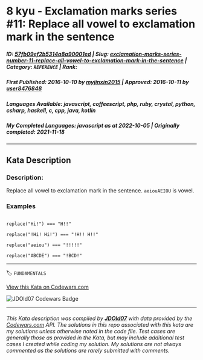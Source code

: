 # 8 kyu - Exclamation marks series #11: Replace all vowel to exclamation mark in the sentence

##### **ID**: [57fb09ef2b5314a8a90001ed](https://www.codewars.com/kata/57fb09ef2b5314a8a90001ed) | **Slug**: [exclamation-marks-series-number-11-replace-all-vowel-to-exclamation-mark-in-the-sentence](https://www.codewars.com/kata/57fb09ef2b5314a8a90001ed) | **Category**: `REFERENCE` | **Rank**: <span style="color:white">8 kyu</span>

##### **First Published**: 2016-10-10 ***by*** [myjinxin2015](https://www.codewars.com/users/myjinxin2015) | **Approved**: 2016-10-11 ***by*** [user8476848](https://www.codewars.com/users/user8476848)

##### **Languages Available**: javascript, coffeescript, php, ruby, crystal, python, csharp, haskell, c, cpp, java, kotlin

##### **My Completed Languages**: javascript ***as at*** 2022-10-05 | **Originally completed**: 2021-11-18

---

## Kata Description


### Description:



 Replace all vowel to exclamation mark in the sentence. `aeiouAEIOU` is vowel.



### Examples



```

replace("Hi!") === "H!!"

replace("!Hi! Hi!") === "!H!! H!!"

replace("aeiou") === "!!!!!"

replace("ABCDE") === "!BCD!"

```

---


🏷 `FUNDAMENTALS`


[View this Kata on Codewars.com](https://www.codewars.com/kata/57fb09ef2b5314a8a90001ed)

![](https://www.codewars.com/users/jdold07/badges/large "JDOld07 Codewars Badge")

---

###### *This Kata description was compiled by [**JDOld07**](https://tpstech.dev) with data provided by the [Codewars.com](https://www.codewars.com) API.  The solutions in this repo associated with this kata are my solutions unless otherwise noted in the code file.  Test cases are generally those as provided in the Kata, but may include additional test cases I created while coding my solution.  My solutions are not always commented as the solutions are rarely submitted with comments.*
